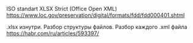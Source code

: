 
ISO standart XLSX Strict (Office Open XML)
https://www.loc.gov/preservation/digital/formats/fdd/fdd000401.shtml

.xlsx изнутри. Разбор структуры файлов. Разбор каждого .xml файла
https://habr.com/ru/articles/593397/
